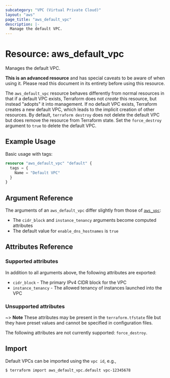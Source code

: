 ```yaml
---
subcategory: "VPC (Virtual Private Cloud)"
layout: "aws"
page_title: "aws_default_vpc"
description: |-
  Manage the default VPC.
---
```


# Resource: aws_default_vpc

Manages the default VPC.

**This is an advanced resource** and has special caveats to be aware of when using it. Please read this document in its entirety before using this resource.

The `aws_default_vpc` resource behaves differently from normal resources in that if a default VPC exists, Terraform does not _create_ this resource, but instead "adopts" it into management.
If no default VPC exists, Terraform creates a new default VPC, which leads to the implicit creation of other resources.
By default, `terraform destroy` does not delete the default VPC but does remove the resource from Terraform state.
Set the `force_destroy` argument to `true` to delete the default VPC.

## Example Usage

Basic usage with tags:

```terraform
resource "aws_default_vpc" "default" {
  tags = {
    Name = "Default VPC"
  }
}
```

## Argument Reference

The arguments of an `aws_default_vpc` differ slightly from those of [`aws_vpc`][tf-vpc]:

* The `cidr_block` and `instance_tenancy` arguments become computed attributes
* The default value for `enable_dns_hostnames` is `true`

## Attributes Reference

### Supported attributes

In addition to all arguments above, the following attributes are exported:

* `cidr_block` - The primary IPv4 CIDR block for the VPC
* `instance_tenancy` - The allowed tenancy of instances launched into the VPC

### Unsupported attributes

~> **Note** These attributes may be present in the `terraform.tfstate` file but they have preset values and cannot be specified in configuration files.

The following attributes are not currently supported: `force_destroy`.

## Import

Default VPCs can be imported using the `vpc id`, e.g.,

```
$ terraform import aws_default_vpc.default vpc-12345678
```

[tf-vpc]: vpc.html
